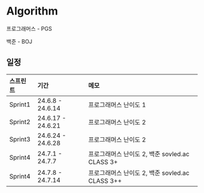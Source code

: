 # Algorithm

프로그래머스 - PGS

백준 - BOJ

## 일정

| <b>스프린트</b> | <b>기간</b> | <b>메모</b> |
| :-------------- | :------------------ | :------------------ |
| Sprint1        | 24.6.8 - 24.6.14 | 프로그래머스 난이도 1 |
| Sprint2        | 24.6.17 - 24.6.21 | 프로그래머스 난이도 2 |
| Sprint3        | 24.6.24 - 24.6.28 | 프로그래머스 난이도 2 |
| Sprint4        | 24.7.1 - 24.7.7 | 프로그래머스 난이도 2, 백준 sovled.ac CLASS 3+ |
| Sprint4        | 24.7.8 - 24.7.14 | 프로그래머스 난이도 2, 백준 sovled.ac CLASS 3++ |
